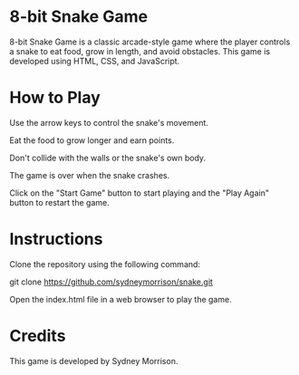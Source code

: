 # 8-bit Snake Game

8-bit Snake Game is a classic arcade-style game where the player controls a snake to eat food, grow in length, and avoid obstacles. This game is developed using HTML, CSS, and JavaScript.

# How to Play

Use the arrow keys to control the snake's movement.

Eat the food to grow longer and earn points.

Don't collide with the walls or the snake's own body.

The game is over when the snake crashes.

Click on the "Start Game" button to start playing and the "Play Again" button to restart the game.

# Instructions

Clone the repository using the following command:

git clone https://github.com/sydneymorrison/snake.git

Open the index.html file in a web browser to play the game.

# Credits

This game is developed by Sydney Morrison.


